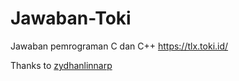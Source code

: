 # Jawaban-Toki
Jawaban pemrograman C dan C++ https://tlx.toki.id/

Thanks to [zydhanlinnarp](https://github.com/zydhanlinnarp)
